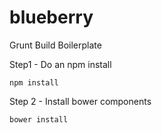# blueberry
Grunt Build Boilerplate

Step1 - Do an npm install

`` npm install ``

Step 2 - Install bower components

``bower install``
